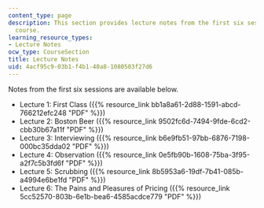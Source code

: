 ```yaml
---
content_type: page
description: This section provides lecture notes from the first six sessions of the
  course.
learning_resource_types:
- Lecture Notes
ocw_type: CourseSection
title: Lecture Notes
uid: 4acf95c9-03b1-f4b1-40a8-1080503f27d6
---
```


Notes from the first six sessions are available below.

*   Lecture 1: First Class ({{% resource_link bb1a8a61-2d88-1591-abcd-766212efc248 "PDF" %}})
*   Lecture 2: Boston Beer ({{% resource_link 9502fc6d-7494-9fde-6cd2-cbb30b67a11f "PDF" %}})
*   Lecture 3: Interviewing ({{% resource_link b6e9fb51-97bb-6876-7198-000bc35dda02 "PDF" %}})
*   Lecture 4: Observation ({{% resource_link 0e5fb90b-1608-75ba-3f95-a2f7c5b3fd6f "PDF" %}})
*   Lecture 5: Scrubbing ({{% resource_link 8b5953a6-19df-7b41-085b-a4994e6be1fd "PDF" %}})
*   Lecture 6: The Pains and Pleasures of Pricing ({{% resource_link 5cc52570-803b-6e1b-bea6-4585acdce779 "PDF" %}})
